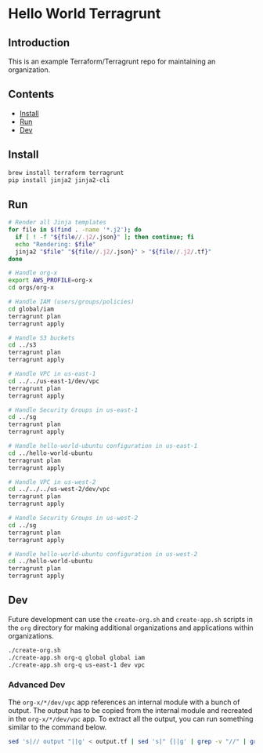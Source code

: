 # Hello World Terragrunt

## Introduction

This is an example Terraform/Terragrunt repo for maintaining an organization.

## Contents

- [Install](#install)
- [Run](#run)
- [Dev](#dev)

## Install

```bash
brew install terraform terragrunt
pip install jinja2 jinja2-cli
```

## Run

```bash
# Render all Jinja templates
for file in $(find . -name '*.j2'); do
  if [ ! -f "${file//.j2/.json}" ]; then continue; fi
  echo "Rendering: $file"
  jinja2 "$file" "${file//.j2/.json}" > "${file//.j2/.tf}"
done

# Handle org-x
export AWS_PROFILE=org-x
cd orgs/org-x

# Handle IAM (users/groups/policies)
cd global/iam
terragrunt plan
terragrunt apply

# Handle S3 buckets
cd ../s3
terragrunt plan
terragrunt apply

# Handle VPC in us-east-1
cd ../../us-east-1/dev/vpc
terragrunt plan
terragrunt apply

# Handle Security Groups in us-east-1
cd ../sg
terragrunt plan
terragrunt apply

# Handle hello-world-ubuntu configuration in us-east-1
cd ../hello-world-ubuntu
terragrunt plan
terragrunt apply

# Handle VPC in us-west-2
cd ../../../us-west-2/dev/vpc
terragrunt plan
terragrunt apply

# Handle Security Groups in us-west-2
cd ../sg
terragrunt plan
terragrunt apply

# Handle hello-world-ubuntu configuration in us-west-2
cd ../hello-world-ubuntu
terragrunt plan
terragrunt apply
```

## Dev

Future development can use the `create-org.sh` and `create-app.sh` scripts in the `org` directory for making additional organizations and applications within organizations.

```bash
./create-org.sh
./create-app.sh org-q global global iam
./create-app.sh org-q us-east-1 dev vpc
```

### Advanced Dev

The `org-x/*/dev/vpc` app references an internal module with a bunch of output. The output has to be copied from the internal module and recreated in the `org-x/*/dev/vpc` app. To extract all the output, you can run something similar to the command below.

```bash
sed 's|// output "||g' < output.tf | sed 's|" {||g' | grep -v "//" | grep . | awk '{printf "output \"%s\" {\n\tvalue = \"${module.vpc.%s}\"\n}\n", $1, $1}'
```